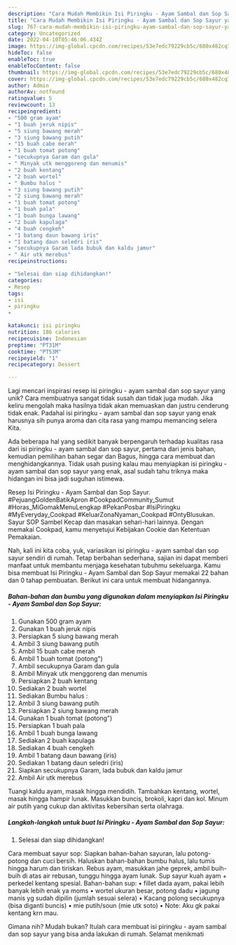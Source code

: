 ```yaml
---
description: "Cara Mudah Membikin Isi Piringku - Ayam Sambal dan Sop Sayur yang Bisa Manjain Lidah"
title: "Cara Mudah Membikin Isi Piringku - Ayam Sambal dan Sop Sayur yang Bisa Manjain Lidah"
slug: 767-cara-mudah-membikin-isi-piringku-ayam-sambal-dan-sop-sayur-yang-bisa-manjain-lidah
category: Uncategorized
date: 2022-04-10T05:46:06.434Z
image: https://img-global.cpcdn.com/recipes/53e7edc79229cb5c/680x482cq70/isi-piringku-ayam-sambal-dan-sop-sayur-foto-resep-utama.jpg
hideToc: false
enableToc: true
enableTocContent: false
thumbnail: https://img-global.cpcdn.com/recipes/53e7edc79229cb5c/680x482cq70/isi-piringku-ayam-sambal-dan-sop-sayur-foto-resep-utama.jpg
cover: https://img-global.cpcdn.com/recipes/53e7edc79229cb5c/680x482cq70/isi-piringku-ayam-sambal-dan-sop-sayur-foto-resep-utama.jpg
author: Admin
authorAv: notfound
ratingvalue: 5
reviewcount: 13
recipeingredient:
- "500 gram ayam"
- "1 buah jeruk nipis"
- "5 siung bawang merah"
- "3 siung bawang putih"
- "15 buah cabe merah"
- "1 buah tomat potong"
- "secukupnya Garam dan gula"
- " Minyak utk menggoreng dan menumis"
- "2 buah kentang"
- "2 buah wortel"
- " Bumbu halus "
- "3 siung bawang putih"
- "2 siung bawang merah"
- "1 buah tomat potong"
- "1 buah pala"
- "1 buah bunga lawang"
- "2 buah kapulaga"
- "4 buah cengkeh"
- "1 batang daun bawang iris"
- "1 batang daun seledri iris"
- "secukupnya Garam lada bubuk dan kaldu jamur"
- " Air utk merebus"
recipeinstructions:

- "Selesai dan siap dihidangkan!"
categories:
- Resep
tags:
- isi
- piringku
- 

katakunci: isi piringku  
nutrition: 186 calories
recipecuisine: Indonesian
preptime: "PT31M"
cooktime: "PT53M"
recipeyield: "1"
recipecategory: Dessert

---
```





Lagi mencari inspirasi resep isi piringku - ayam sambal dan sop sayur yang unik? Cara membuatnya sangat tidak susah dan tidak juga mudah. Jika keliru mengolah maka hasilnya tidak akan memuaskan dan justru cenderung tidak enak. Padahal isi piringku - ayam sambal dan sop sayur yang enak harusnya sih punya aroma dan cita rasa yang mampu memancing selera Kita.





Ada beberapa hal yang sedikit banyak berpengaruh terhadap kualitas rasa dari isi piringku - ayam sambal dan sop sayur, pertama dari jenis bahan, kemudian pemilihan bahan segar dan Bagus, hingga cara membuat dan menghidangkannya. Tidak usah pusing kalau mau menyiapkan isi piringku - ayam sambal dan sop sayur yang enak,      asal sudah tahu triknya maka hidangan ini bisa jadi suguhan istimewa.














Resep Isi Piringku - Ayam Sambal dan Sop Sayur. #PejuangGoldenBatikApron #CookpadCommunity_Sumut #Horas_MiGomakMenuLengkap #PekanPosbar #IsiPiringku #MyEveryday_Cookpad #KeluarZonaNyaman_Cookpad #OntyBlusukan. Sayur SOP Sambel Kecap dan masakan sehari-hari lainnya. Dengan memakai Cookpad, kamu menyetujui Kebijakan Cookie dan Ketentuan Pemakaian.






Nah, kali ini kita coba, yuk, variasikan isi piringku - ayam sambal dan sop sayur sendiri di rumah. Tetap berbahan sederhana, sajian ini dapat memberi manfaat untuk membantu menjaga kesehatan tubuhmu sekeluarga. Kamu bisa membuat Isi Piringku - Ayam Sambal dan Sop Sayur memakai 22 bahan dan 0 tahap pembuatan. Berikut ini cara untuk membuat hidangannya.

<!--inarticleads1-->

##### Bahan-bahan dan bumbu yang digunakan dalam menyiapkan Isi Piringku - Ayam Sambal dan Sop Sayur:

1. Gunakan 500 gram ayam
1. Gunakan 1 buah jeruk nipis
1. Persiapkan 5 siung bawang merah
1. Ambil 3 siung bawang putih
1. Ambil 15 buah cabe merah
1. Ambil 1 buah tomat (potong&#34;)
1. Ambil secukupnya Garam dan gula
1. Ambil  Minyak utk menggoreng dan menumis
1. Persiapkan 2 buah kentang
1. Sediakan 2 buah wortel
1. Sediakan  Bumbu halus :
1. Ambil 3 siung bawang putih
1. Persiapkan 2 siung bawang merah
1. Gunakan 1 buah tomat (potong&#34;)
1. Persiapkan 1 buah pala
1. Ambil 1 buah bunga lawang
1. Sediakan 2 buah kapulaga
1. Sediakan 4 buah cengkeh
1. Ambil 1 batang daun bawang (iris)
1. Sediakan 1 batang daun seledri (iris)
1. Siapkan secukupnya Garam, lada bubuk dan kaldu jamur
1. Ambil  Air utk merebus


Tuangi kaldu ayam, masak hingga mendidih. Tambahkan kentang, wortel, masak hingga hampir lunak. Masukkan buncis, brokoli, kapri dan kol. Minum air putih yang cukup dan aktivitas kebersihan serta olahraga. 

<!--inarticleads2-->

##### Langkah-langkah untuk buat Isi Piringku - Ayam Sambal dan Sop Sayur:


1. Selesai dan siap dihidangkan!

Cara membuat sayur sop: Siapkan bahan-bahan sayuran, lalu potong-potong dan cuci bersih. Haluskan bahan-bahan bumbu halus, lalu tumis hingga harum dan tiriskan. Rebus ayam, masukkan jahe geprek, ambil buih-buih di atas air rebusan, tunggu hingga ayam lunak. Sup sayur kuah ayam + perkedel kentang spesial. Bahan-bahan sup: • fillet dada ayam, pakai lebih banyak lebih enak ya moms • wortel ukuran besar, potong dadu • jagung manis yg sudah dipilin (jumlah sesuai selera) • Kacang polong secukupnya (bisa diganti buncis) • mie putih/soun (mie utk soto) • Note: Aku gk pakai kentang krn mau. 

Gimana nih? Mudah bukan? Itulah cara membuat isi piringku - ayam sambal dan sop sayur yang bisa anda lakukan di rumah. Selamat menikmati
